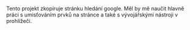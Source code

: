 Tento projekt zkopíruje stránku hledání google. Měl by mě naučit hlavně práci s umisťováním prvků na stránce a také s vývojářskými nástroji v prohlížeči.
